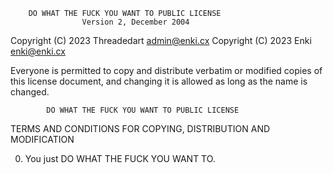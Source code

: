         DO WHAT THE FUCK YOU WANT TO PUBLIC LICENSE 
                    Version 2, December 2004 

 Copyright (C) 2023 Threadedart <admin@enki.cx>
 Copyright (C) 2023 Enki <enki@enki.cx>

 Everyone is permitted to copy and distribute verbatim or modified 
 copies of this license document, and changing it is allowed as long 
 as the name is changed. 

            DO WHAT THE FUCK YOU WANT TO PUBLIC LICENSE 
   TERMS AND CONDITIONS FOR COPYING, DISTRIBUTION AND MODIFICATION 

  0. You just DO WHAT THE FUCK YOU WANT TO.
